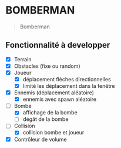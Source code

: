 # BOMBERMAN

> Bomberman

## Fonctionnalité à developper

- [x] Terrain
- [x] Obstacles (fixe ou random)
- [x] Joueur
  - [x] déplacement flèches directionnelles
  - [x] limité les déplacement dans la fenêtre
- [x] Ennemis (déplacement aléatoire)
  - [x] ennemis avec spawn aléatoire
- [ ] Bombe
  - [x] affichage de la bombe
  - [ ] dégât de la bombe
- [ ] Collision
  - [x] collision bombe et joueur
- [x] Contrôleur de volume
